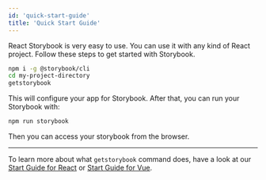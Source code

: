 ```yaml
---
id: 'quick-start-guide'
title: 'Quick Start Guide'
---
```


React Storybook is very easy to use. You can use it with any kind of React project.
Follow these steps to get started with Storybook.

```sh
npm i -g @storybook/cli
cd my-project-directory
getstorybook
```

This will configure your app for Storybook. After that, you can run your Storybook with:

```sh
npm run storybook
```

Then you can access your storybook from the browser.

* * *

To learn more about what `getstorybook` command does, have a look at our [Start Guide for React](/basics/guide-react/) or [Start Guide for Vue](/basics/guide-vue/).
